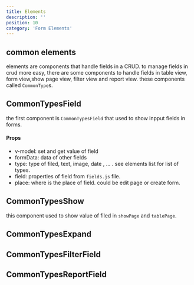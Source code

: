 ```yaml
---
title: Elements
description: ''
position: 10
category: 'Form Elements'
---
```

## common elements
elements are components that handle fields in a CRUD.
to manage fields in crud more easy, there are some components to handle fields in table view, form view,show page view, filter view and report view. these components called ```CommonType```s.

## CommonTypesField
the first component is ```CommonTypesField``` that used to show inpput fields in forms. 
#### Props
- v-model: set and get value of field 
- formData: data of other fields
- type: type of filed, text, image, date , ... . see elements list for list of types.
- field: properties of field from ```fields.js``` file.
- place: where is the place of field. could be edit page or create form.

## CommonTypesShow
this component used to show value of filed in ```showPage``` and ```tablePage```. 

## CommonTypesExpand 

## CommonTypesFilterField

## CommonTypesReportField